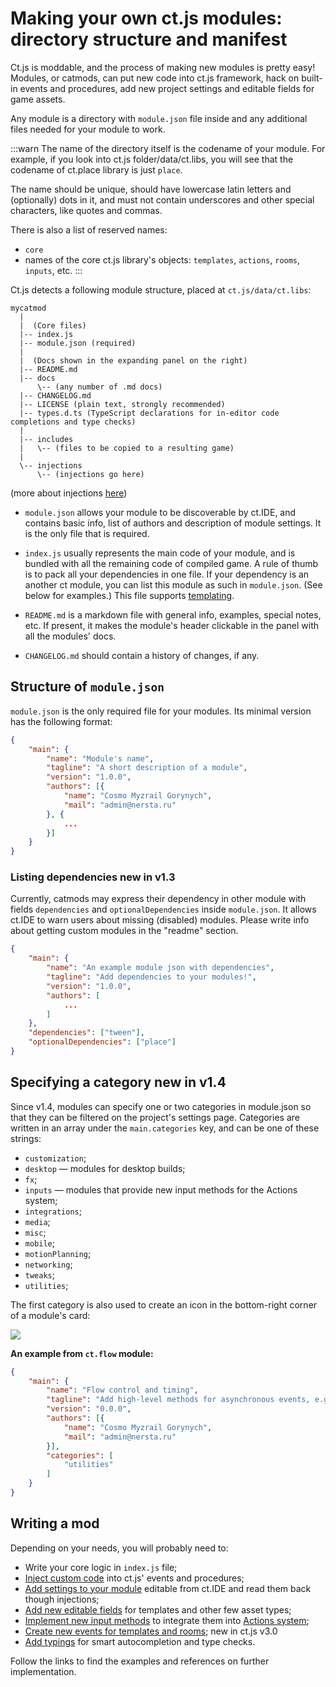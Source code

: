 # Making your own ct.js modules: directory structure and manifest

Ct.js is moddable, and the process of making new modules is pretty easy! Modules, or catmods, can put new code into ct.js framework, hack on built-in events and procedures, add new project settings and editable fields for game assets.

Any module is a directory with `module.json` file inside and any additional files needed for your module to work.

:::warn
The name of the directory itself is the codename of your module. For example, if you look into ct.js folder/data/ct.libs, you will see that the codename of ct.place library is just `place`.

The name should be unique, should have lowercase latin letters and (optionally) dots in it, and must not contain underscores and other special characters, like quotes and commas.

There is also a list of reserved names:

* `core`
* names of the core ct.js library's objects: `templates`, `actions`, `rooms`, `inputs`, etc.
:::

Ct.js detects a following module structure, placed at `ct.js/data/ct.libs`:

```
mycatmod
  |
  |  (Core files)
  |-- index.js
  |-- module.json (required)
  |
  |  (Docs shown in the expanding panel on the right)
  |-- README.md
  |-- docs
      \-- (any number of .md docs)
  |-- CHANGELOG.md
  |-- LICENSE (plain text, strongly recommended)
  |-- types.d.ts (TypeScript declarations for in-editor code completions and type checks)
  |
  |-- includes
  |   \-- (files to be copied to a resulting game)
  |
  \-- injections
      \-- (injections go here)
```
(more about injections [here](./events-and-injections.html))

* `module.json` allows your module to be discoverable by ct.IDE, and contains basic info, list of authors and description of module settings. It is the only file that is required.

* `index.js` usually represents the main code of your module, and is bundled with all the remaining code of compiled game. A rule of thumb is to pack all your dependencies in one file. If your dependency is an another ct module, you can list this module as such in `module.json`. (See below for examples.) This file supports [templating](./events-and-injections.html#templating).

* `README.md` is a markdown file with general info, examples, special notes, etc. If present, it makes the module's header clickable in the panel with all the modules' docs.

* `CHANGELOG.md` should contain a history of changes, if any.

## Structure of `module.json`

`module.json` is the only required file for your modules. Its minimal version has the following format:

```json
{
    "main": {
        "name": "Module's name",
        "tagline": "A short description of a module",
        "version": "1.0.0",
        "authors": [{
            "name": "Cosmo Myzrail Gorynych",
            "mail": "admin@nersta.ru"
        }, {
            ...
        }]
    }
}
```

### Listing dependencies <badge>new in v1.3</badge>

Currently, catmods may express their dependency in other module with fields `dependencies` and `optionalDependencies` inside `module.json`. It allows ct.IDE to warn users about missing (disabled) modules. Please write info about getting custom modules in the "readme" section.

```json {9,10}
{
    "main": {
        "name": "An example module json with dependencies",
        "tagline": "Add dependencies to your modules!",
        "version": "1.0.0",
        "authors": [
            ...
        ]
    },
    "dependencies": ["tween"],
    "optionalDependencies": ["place"]
}
```

## Specifying a category <badge>new in v1.4</badge>

Since v1.4, modules can specify one or two categories in module.json so that they can be filtered on the project's settings page. Categories are written in an array under the `main.categories` key, and can be one of these strings:

* `customization`;
* `desktop` — modules for desktop builds;
* `fx`;
* `inputs` — modules that provide new input methods for the Actions system;
* `integrations`;
* `media`;
* `misc`;
* `mobile`;
* `motionPlanning`;
* `networking`;
* `tweaks`;
* `utilities`;

The first category is also used to create an icon in the bottom-right corner of a module's card:

![](./../images/modsCardIcon.png)

**An example from `ct.flow` module:**

```json {10,11,12}
{
    "main": {
        "name": "Flow control and timing",
        "tagline": "Add high-level methods for asynchronous events, e.g. gate, cumulative delay, retriggerable delay.",
        "version": "0.0.0",
        "authors": [{
            "name": "Cosmo Myzrail Gorynych",
            "mail": "admin@nersta.ru"
        }],
        "categories": [
            "utilities"
        ]
    }
}
```

## Writing a mod

Depending on your needs, you will probably need to:

* Write your core logic in `index.js` file;
* [Inject custom code](./events-and-injections.html) into ct.js' events and procedures;
* [Add settings to your module](./events-and-injections.html) editable from ct.IDE and read them back though injections;
* [Add new editable fields](./events-and-injections.html) for templates and other few asset types;
* [Implement new input methods](./input-methods.html) to integrate them into [Actions system](./../actions.html);
* [Create new events for templates and rooms](./modded-events); <badge>new in ct.js v3.0</badge>
* [Add typings](./typings-and-intellisense.html) for smart autocompletion and type checks.

Follow the links to find the examples and references on further implementation.
